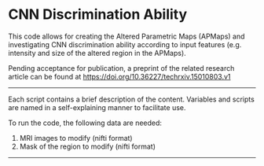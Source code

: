 # CNN Discrimination Ability

This code allows for creating the Altered Parametric Maps (APMaps) and investigating CNN discrimination ability according to input features (e.g. intensity and size of the altered region in the APMaps).

Pending acceptance for publication, a preprint of the related research article can be found at https://doi.org/10.36227/techrxiv.15010803.v1

*****************
Each script contains a brief description of the content. Variables and scripts are named in a self-explaining manner to facilitate use.

To run the code, the following data are needed:
1) MRI images to modify (nifti format)
2) Mask of the region to modify (nifti format)
*****************
